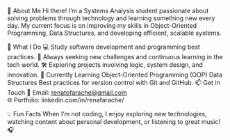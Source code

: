 👋 About Me
Hi there! I’m a Systems Analysis student passionate about solving problems through technology and learning something new every day. My current focus is on improving my skills in Object-Oriented Programming, Data Structures, and developing efficient, scalable systems.

🚀 What I Do
💻 Study software development and programming best practices.
📖 Always seeking new challenges and continuous learning in the tech world.
🛠️ Exploring projects involving logic, system design, and innovation.
🌱 Currently Learning
Object-Oriented Programming (OOP)
Data Structures
Best practices for version control with Git and GitHub.
📫 Get in Touch
📧 Email: renatofarache@gmail.com  
🌐 Portfolio: linkedin.com/in/renafarache/

💡 Fun Facts
When I’m not coding, I enjoy exploring new technologies, watching content about personal development, or listening to great music! 🎧
